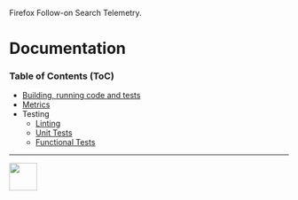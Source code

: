 Firefox Follow-on Search Telemetry.

# Documentation

### Table of Contents (ToC)

* [Building, running code and tests](docs/Developing.md)
* [Metrics](docs/METRICS.md)
* Testing
  * [Linting](docs/Linting.md)
  * [Unit Tests](docs/UnitTests.md)
  * [Functional Tests](docs/Functional.md)

---

<img src="https://avatars2.githubusercontent.com/u/131524?s=200&v=4" width="50"></img>
